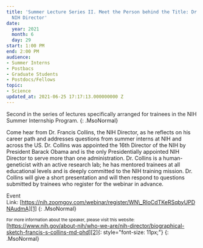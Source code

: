 ```yaml
---
title: 'Summer Lecture Series II. Meet the Person behind the Title: Dr. Francis Collins,
  NIH Director'
date:
  year: 2021
  month: 6
  day: 29
start: 1:00 PM
end: 2:00 PM
audience:
- Summer Interns
- Postbacs
- Graduate Students
- Postdocs/Fellows
topic:
- Science
updated_at: 2021-06-25 17:17:13.000000000 Z
---
```

<!--StartFragment-->

<span style="color: #262626;"><span style="font-size: 100%;">Second in
the series of lectures specifically arranged for trainees in the NIH
Summer Internship Program.</span></span>
{: .MsoNormal}

Come hear from Dr. Francis Collins, the NIH Director, as he reflects on
his career path and addresses questions from summer interns at NIH and
across the US. Dr. Collins was appointed the 16th Director of the NIH by
President Barack Obama and is the only Presidentially appointed NIH
Director to serve more than one administration. Dr. Collins is a
human-geneticist with an active research lab; he has mentored trainees
at all educational levels and is deeply committed to the NIH training
mission. Dr. Collins will give a short presentation and will then
respond to questions submitted by trainees who register for the webinar
in advance.

<span style="color: #262626;"><span style="font-size: 100%;">Event
Link: [https://nih.zoomgov.com/webinar/register/WN\_RIoCdTKeRSqbyUPDNAudmA][1]</span></span>
{: .MsoNormal}

<span style="font-size: 11px;">For more information about the speaker,
please visit this website:
</span>[https://www.nih.gov/about-nih/who-we-are/nih-director/biographical-sketch-francis-s-collins-md-phd][2]{:
style="font-size: 11px;"}
{: .MsoNormal}

 

 



[1]: https://nih.zoomgov.com/webinar/register/WN_RIoCdTKeRSqbyUPDNAudmA
[2]: https://www.nih.gov/about-nih/who-we-are/nih-director/biographical-sketch-francis-s-collins-md-phd
